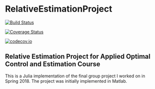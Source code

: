 # RelativeEstimationProject

[![Build Status](https://travis-ci.org/glemieux/RelativeEstimationProject.jl.svg?branch=master)](https://travis-ci.org/glemieux/RelativeEstimationProject.jl)

[![Coverage Status](https://coveralls.io/repos/glemieux/RelativeEstimationProject.jl/badge.svg?branch=master&service=github)](https://coveralls.io/github/glemieux/RelativeEstimationProject.jl?branch=master)

[![codecov.io](http://codecov.io/github/glemieux/RelativeEstimationProject.jl/coverage.svg?branch=master)](http://codecov.io/github/glemieux/RelativeEstimationProject.jl?branch=master)

## Relative Estimation Project for Applied Optimal Control and Estimation Course

This is a Julia implementation of the final group project I worked on in Spring 2018.  The project was initially implemented in Matlab.